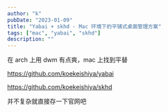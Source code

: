 ```yaml
---
author: "k"
pubDate: "2023-01-09"
title: "Yabai + skhd - Mac 环境下的平铺式桌面管理方案"
tags: ["mac", "yabai", "skhd"]
description: ""
---
```


在 arch 上用 dwm 有点爽，mac 上找到平替

<https://github.com/koekeishiya/yabai>

<https://github.com/koekeishiya/skhd>

并不复杂就直接存一下官网吧

